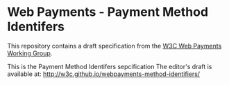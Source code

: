 
# Web Payments - Payment Method Identifers

This repository contains a draft specification from the [W3C Web Payments Working Group](https://www.w3.org/Payments/WG/).

This is the Payment Method Identifers sepcification
The editor's draft is available at: http://w3c.github.io/webpayments-method-identifiers/
